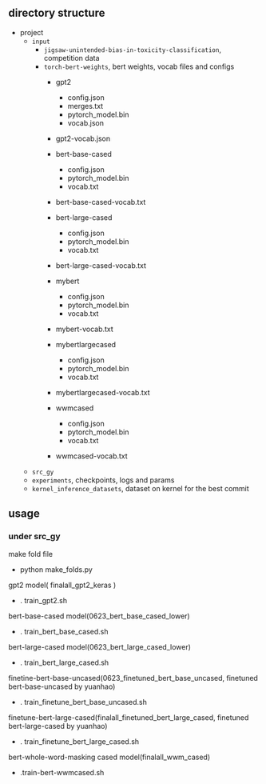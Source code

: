 ## directory structure
- project
    - `input`
        - `jigsaw-unintended-bias-in-toxicity-classification`, competition data
        - `torch-bert-weights`, bert weights, vocab files and configs
            - gpt2
                - config.json
                - merges.txt
                - pytorch_model.bin
                - vocab.json
            - gpt2-vocab.json
                
            - bert-base-cased
                - config.json
                - pytorch_model.bin
                - vocab.txt
            - bert-base-cased-vocab.txt
            
            - bert-large-cased
                - config.json
                - pytorch_model.bin
                - vocab.txt
            - bert-large-cased-vocab.txt
            
            - mybert
                - config.json
                - pytorch_model.bin
                - vocab.txt
            - mybert-vocab.txt
            
            - mybertlargecased
                - config.json
                - pytorch_model.bin
                - vocab.txt
            - mybertlargecased-vocab.txt
            
            - wwmcased
                - config.json
                - pytorch_model.bin
                - vocab.txt
            - wwmcased-vocab.txt
    - `src_gy`
    - `experiments`, checkpoints, logs and params
    - `kernel_inference_datasets`, dataset on kernel for the best commit

## usage 
### under src_gy

make fold file
- python make_folds.py

gpt2 model( finalall_gpt2_keras )

- . train_gpt2.sh

bert-base-cased model(0623_bert_base_cased_lower)

- . train_bert_base_cased.sh

bert-large-cased model(0623_bert_large_cased_lower)

- . train_bert_large_cased.sh

finetine-bert-base-uncased(0623_finetuned_bert_base_uncased, finetuned bert-base-uncased by yuanhao)

- . train_finetune_bert_base_uncased.sh

finetune-bert-large-cased(finalall_finetuned_bert_large_cased, finetuned bert-large-cased by yuanhao)

- . train_finetune_bert_large_cased.sh

bert-whole-word-masking cased model(finalall_wwm_cased)

- .train-bert-wwmcased.sh

